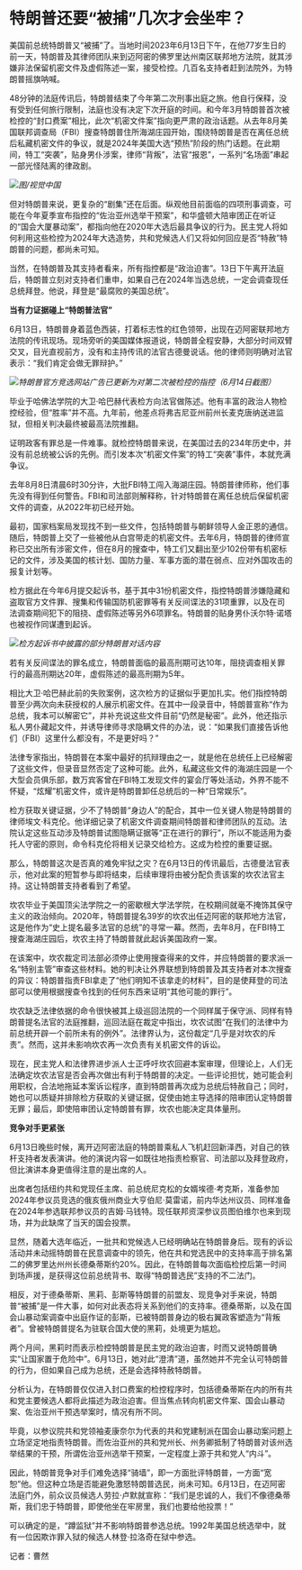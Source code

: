 

# 特朗普还要“被捕”几次才会坐牢？

美国前总统特朗普又“被捕”了。当地时间2023年6月13日下午，在他77岁生日的前一天，特朗普及其律师团队来到迈阿密的佛罗里达州南区联邦地方法院，就其涉嫌非法保留机密文件及虚假陈述一案，接受检控。几百名支持者赶到法院外，为特朗普摇旗呐喊。

48分钟的法庭传讯后，特朗普结束了今年第二次刑事出庭之旅。他自行保释，没有受到任何旅行限制，法庭也没有决定下次开庭的时间。和今年3月特朗普首次被检控的“封口费案”相比，此次“机密文件案”指向更严肃的政治话题。从去年8月美国联邦调查局（FBI）搜查特朗普住所海湖庄园开始，围绕特朗普是否在离任总统后私藏机密文件的争议，就是2024年美国大选“预热”阶段的热门话题。在此期间，特工“突袭”，贴身男仆涉案，律师“背叛”，法官“报恩”，一系列“名场面”串起一部光怪陆离的律政剧。

![](https://inews.gtimg.com/om_bt/OEhqoDAJAWmbEZ_4GC2-RtE9i_BZHH6RJxhem089hecv0AA/1000)_图/视觉中国_

但对特朗普来说，更复杂的“剧集”还在后面。纵观他目前面临的四项刑事调查，可能在今年夏季宣布指控的“佐治亚州选举干预案”，和华盛顿大陪审团正在听证的“国会大厦暴动案”，都指向他在2020年大选后最具争议的行为。民主党人将如何利用这些检控为2024年大选造势，共和党候选人们又将如何回应是否“特赦”特朗普的问题，都尚未可知。

当然，在特朗普及其支持者看来，所有指控都是“政治迫害”。13日下午离开法庭后，特朗普立刻对支持者们重申，如果自己在2024年当选总统，一定会调查现任总统拜登。他说，拜登是“最腐败的美国总统”。

**当有力证据碰上“特朗普法官”**

6月13日，特朗普身着蓝色西装，打着标志性的红色领带，出现在迈阿密联邦地方法院的传讯现场。现场旁听的美国媒体报道说，特朗普全程安静，大部分时间双臂交叉，目光直视前方，没有和主持传讯的法官古德曼说话。他的律师则明确对法官表示：“我们肯定会做无罪辩护。”

![](https://inews.gtimg.com/om_bt/ONXjcTsHADeLSe-JRkwN5Gfw98eTyV7GMXWRWrjbhk91MAA/1000)_特朗普官方竞选网站广告已更新为对第二次被检控的指控（6月14日截图）_

毕业于哈佛法学院的大卫·哈巴赫代表检方向法官做陈述。他有丰富的政治人物检控经验，但“胜率”并不高。九年前，他差点将弗吉尼亚州前州长麦克唐纳送进监狱，但相关判决最终被最高法院推翻。

证明政客有罪总是一件难事。就检控特朗普来说，在美国过去的234年历史中，并没有前总统被公诉的先例。而引发本次“机密文件案”的特工“突袭”事件，本就充满争议。

去年8月8日清晨6时30分许，大批FBI特工闯入海湖庄园。特朗普律师称，他们事先没有得到任何警告。FBI和司法部则解释称，针对特朗普在离任总统后保留机密文件的调查，从2022年初已经开始。

最初，国家档案局发现找不到一些文件，包括特朗普与朝鲜领导人金正恩的通信。随后，特朗普上交了一些被他从白宫带走的机密文件。去年6月，特朗普的律师宣称已交出所有涉密文件，但在8月的搜查中，特工们又翻出至少102份带有机密标记的文件，涉及美国的核计划、国防力量、军事方面的潜在弱点、应对外国攻击的报复计划等。

检方据此在今年6月提交起诉书，基于其中31份机密文件，指控特朗普涉嫌隐藏和盗取官方文件罪、搜集和传输国防机密罪等有关反间谍法的31项重罪，以及在司法调查期间犯下的阻挠、虚假陈述等另外6项罪名。特朗普的贴身男仆沃尔特·诺塔也被视作同谋遭到起诉。

![](https://inews.gtimg.com/om_bt/OmbhjocIs3-G1grPEVekGLMTa0UrORtcRQkShIrA3oDHYAA/1000)_检方起诉书中披露的部分特朗普对话内容_

若有关反间谍法的罪名成立，特朗普面临的最高刑期可达10年，阻挠调查相关罪行的最高刑期达20年，虚假陈述的最高刑期为5年。

相比大卫·哈巴赫此前的失败案例，这次检方的证据似乎更加扎实。他们指控特朗普至少两次向未获授权的人展示机密文件。在其中一段录音中，特朗普宣称“作为总统，我本可以解密它”，并补充说这些文件目前“仍然是秘密”。此外，他还指示私人男仆藏起文件，并诱导律师寻求隐瞒文件的办法，说：“如果我们直接告诉他们（FBI）这里什么都没有，不是更好吗？”

法律专家指出，特朗普在本案中最好的抗辩理由之一，就是他在总统任上已经解密了这些文件，但录音显然否定了这种可能。此外，私藏这些文件的海湖庄园是一个大型会员俱乐部，数万宾客曾在FBI特工发现文件的宴会厅等处活动，外界不能不怀疑，“炫耀”机密文件，或许是特朗普卸任总统后的一种“日常娱乐”。

检方获取关键证据，少不了特朗普“身边人”的配合，其中一位关键人物是特朗普的律师埃文·科克伦。他详细记录了机密文件调查期间特朗普和律师团队的互动。法院认定这些互动涉及特朗普试图隐瞒证据等“正在进行的罪行”，所以不能适用为委托人守密的原则，命令科克伦将相关记录交给检方。这成为检控的重要证据。

那么，特朗普这次是否真的难免牢狱之灾？在6月13日的传讯最后，古德曼法官表示，他对此案的短暂参与即将结束，后续审理将由被分配负责该案的坎农法官主持。这让特朗普支持者看到了希望。

坎农毕业于美国顶尖法学院之一的密歇根大学法学院，在校期间就毫不掩饰其保守主义的政治倾向。2020年，特朗普提名39岁的坎农出任迈阿密的联邦地方法官，这是他作为“史上提名最多法官的总统”的寻常一幕。然而，去年8月，在FBI特工搜查海湖庄园后，坎农主持了特朗普就此起诉美国政府一案。

在该案中，坎农裁定司法部必须停止使用搜查得来的文件，并应特朗普的要求派一名“特别主管”审查这些材料。她的判决让外界联想到特朗普及其支持者对本次搜查的异议：特朗普指责FBI拿走了“他们明知不该拿走的材料”，目的是使拜登的司法部可以使用根据搜查令找到的任何东西来证明“其他可能的罪行”。

坎农缺乏法律依据的命令很快被其上级巡回法院的一个同样属于保守派、同样有特朗普提名法官的法庭推翻，巡回法庭在裁定中指出，坎农试图“在我们的法律中为前总统开辟一个前所未有的例外”。法律界认为，这份裁定“几乎是对坎农的斥责”。然而，这并未影响坎农再一次负责有关机密文件的诉讼。

现在，民主党人和法律界进步派人士正呼吁坎农回避本案审理，但理论上，人们无法确定坎农法官是否会再次做出有利于特朗普的决定。一些评论担忧，她可能会利用职权，合法地拖延本案诉讼程序，直到特朗普再次成为总统后特赦自己；同时，她也可以质疑并排除检方获取的关键证据，促使由她主导选择的陪审团认定特朗普无罪；最后，即使陪审团认定特朗普有罪，坎农也能决定具体量刑。

**竞争对手更紧张**

6月13日晚些时候，离开迈阿密法庭的特朗普乘私人飞机赶回新泽西，对自己的铁杆支持者发表演讲。他的演说内容一如既往地指责检察官、司法部以及拜登政府，但比演讲本身更值得注意的是出席的人。

出席者包括纽约共和党现任主席、前总统尼克松的女婿埃德·考克斯，准备参加2024年参议员竞选的俄亥俄州商业大亨伯尼·莫雷诺，前内华达州议员、同样准备在2024年参选联邦参议员的吉姆·马钱特。现任联邦资深参议员图伯维尔也来到现场，并为此缺席了当天的国会投票。

显然，随着大选年临近，一批共和党候选人已经明确站在特朗普身后。现有的诉讼活动并未动摇特朗普在民意调查中的领先，他在共和党选民中的支持率高于排名第二的佛罗里达州州长德桑蒂斯约20%。因此，在特朗普每次面临检控后第一时间到场声援，是获得这位前总统背书、取得“特朗普选民”支持的不二法门。

相反，对于德桑蒂斯、黑莉、彭斯等特朗普的前盟友、现竞争对手来说，特朗普“被捕”是一件大事，如何对此表态将关系到他们的支持率。德桑蒂斯，以及在国会山暴动案调查中出庭作证的彭斯，已被特朗普身边的极右翼政客塑造为“背叛者”。曾被特朗普提名为驻联合国大使的黑莉，处境更为尴尬。

两个月间，黑莉时而表示检控特朗普是民主党的政治迫害，时而又说特朗普确实“让国家置于危险中”。6月13日，她对此“澄清”道，虽然她并不完全认可特朗普的行为，但如果自己成为总统，还是会选择特赦特朗普。

分析认为，在特朗普仅仅进入封口费案的检控程序时，包括德桑蒂斯在内的所有共和党主要候选人都将此描述为政治迫害。但当焦点转向机密文件案、国会山暴动案、佐治亚州干预选举案时，情况有所不同。

毕竟，以参议院共和党领袖麦康奈尔为代表的共和党建制派在国会山暴动案问题上立场坚定地指责特朗普。而佐治亚州的共和党州长、州务卿抵制了特朗普对该州选举结果的干预，所谓佐治亚州选举干预案，一定程度上源于共和党人“内斗”。

因此，特朗普竞争对手们难免选择“骑墙”，即一方面批评特朗普，一方面“宽恕”他。但这种立场是否能避免激怒特朗普选民，尚未可知。6月13日，在迈阿密法庭门外，前众议员候选人劳拉·卢默就宣称：“我们是忠诚的人，我们不像德桑蒂斯，我们忠于特朗普，即使他坐在牢房里，我们也要给他投票！”

可以确定的是，“蹲监狱”并不影响特朗普参选总统。1992年美国总统选举中，就有一位因欺诈罪入狱的候选人林登·拉洛奇在狱中参选。

记者：曹然

